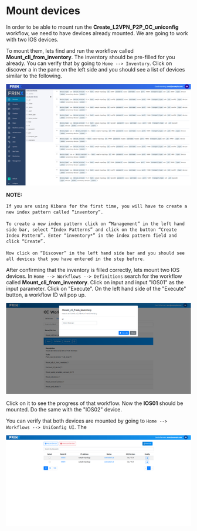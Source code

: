 # Mount devices



In order to be able to mount run the **Create_L2VPN_P2P_OC_uniconfig** workflow, we need to have devices already mounted. We are going to work with two IOS devices.

To mount them, lets find and run the workflow called **Mount_cli_from_inventory**. The inventory should be pre-filled for you already. You can verify that by going to `Home --> Inventory`. Click on discover a in the pane on the left side and you should see a list of devices similar to the following.

![inventory-devices](assets/images/inventory-devices.png)



**NOTE:**
``` text
If you are using Kibana for the first time, you will have to create a new index pattern called “inventory”.

To create a new index pattern click on “Management” in the left hand side bar, select “Index Patterns” and click on the button “Create Index Pattern”. Enter “inventory*” in the index pattern field and click “Create”.

Now click on “Discover” in the left hand side bar and you should see all devices that you have entered in the step before.
```

After confirming that the inventory is filled correctly, lets mount two IOS devices. In `Home --> Workflows --> Definitions` search for the workflow called **Mount_cli_from_inventory**. Click on input and input "IOS01" as the input parameter. Click on "Execute". On the left hand side of the "Execute" button, a workflow ID wil pop up. 


![inventory-devices](assets/images/mount-cli-from-inventory.png)


Click on it to see the progress of that workflow. Now the **IOS01** should be mounted. Do the same with the "IOS02" device.

You can verify that both devices are mounted by going to `Home --> Workflows --> UniConfig UI`. The  


![inventory-devices](assets/images/mounted-devices-uniconfig-ui.png)

